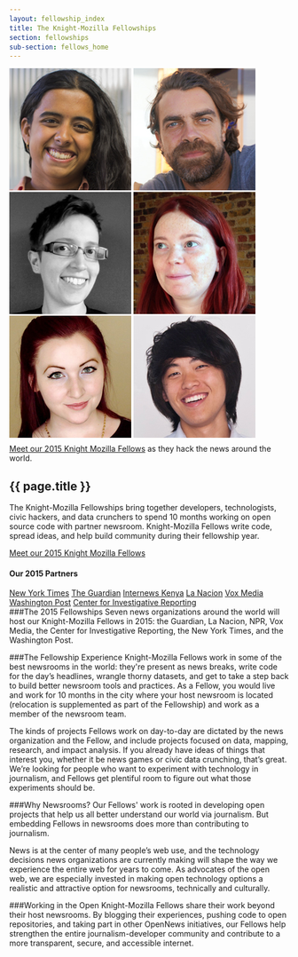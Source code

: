 ```yaml
---
layout: fellowship_index
title: The Knight-Mozilla Fellowships
section: fellowships
sub-section: fellows_home
---
```

<div id="picwrap">
<img src="/media/img/fellows/2015-fellows/tara220.jpg" class="frontpic" alt="Tara Adiseshan">
<img src="/media/img/fellows/2015-fellows/juan220.jpg" class="frontpic" alt="Juan Elosua">
<img src="/media/img/fellows/2015-fellows/livia220.jpg" class="frontpic" alt="Livia Labate">
<img src="/media/img/fellows/2015-fellows/linda220.jpg" class="frontpic" alt="Linda Sandvik">
<img src="/media/img/fellows/2015-fellows/julia220.jpg" class="frontpic" alt="Julia Smith">
<img src="/media/img/fellows/2015-fellows/francis220.jpg" class="frontpic" alt="Francis Tseng">
</div>
<p class="caption" style="margin-top: 8px; margin-right: 20px;"><a href="2015meet.html">Meet our 2015 Knight Mozilla Fellows</a> as they hack the news around the world.</p>
<h2>{{ page.title }}</h2>
<p class="bodybig">The Knight-Mozilla Fellowships bring together developers, technologists, civic hackers, and data crunchers to spend 10 months working on open source code with partner newsroom. Knight-Mozilla Fellows write code, spread ideas, and help build community during their fellowship year.
<p><a href="2015meet.html">Meet our 2015 Knight Mozilla Fellows</a>
</p>

<div id="partnerbox">
<h4>Our 2015 Partners</h4>
<a href="http://www.nytimes.com/" class="logo-nyt">New York Times</a>
<a href="http://www.theguardian.com/" class="logo-guardian">The Guardian</a>
<a href="http://www.npr.org" class="logo-npr">Internews Kenya</a>
<a href="http://www.lanacion.com.ar/" class="logo-nacion">La Nacion</a>
<a href="http://www.voxmedia.com/" class="logo-vox">Vox Media</a>
<a href="http://www.washingtonpost.com/" class="logo-wp">Washington Post</a>
<a href="http://cironline.org/" class="logo-cir">Center for Investigative Reporting</a>
</div>
###The 2015 Fellowships
Seven news organizations around the world will host our Knight-Mozilla Fellows in 2015: the Guardian, La Nacion, NPR, Vox Media, the Center for Investigative Reporting, the New York Times, and the Washington Post.

###The Fellowship Experience
Knight-Mozilla Fellows work in some of the best newsrooms in the world: they're present as news breaks, write code for the day’s headlines, wrangle thorny datasets, and get to take a step back to build better newsroom tools and practices. As a Fellow, you would live and work for 10 months in the city where your host newsroom is located (relocation is supplemented as part of the Fellowship) and work as a member of the newsroom team.

The kinds of projects Fellows work on day-to-day are dictated by the news organization and the Fellow, and include projects focused on data, mapping, research, and impact analysis. If you already have ideas of things that interest you, whether it be news games or civic data crunching, that’s great. We’re looking for people who want to experiment with technology in journalism, and Fellows get plentiful room to figure out what those experiments should be.

###Why Newsrooms?
Our Fellows' work is rooted in developing open projects that help us all better understand our world via journalism. But embedding Fellows in newsrooms does more than contributing to journalism.

News is at the center of many people’s web use, and the technology decisions news organizations are currently making will shape the way we experience the entire web for years to come. As advocates of the open web, we are especially invested in making open technology options a realistic and attractive option for newsrooms, technically and culturally.

###Working in the Open
Knight-Mozilla Fellows share their work beyond their host newsrooms. By blogging their experiences, pushing code to open repositories, and taking part in other OpenNews initiatives, our Fellows help strengthen the entire journalism-developer community and contribute to a more transparent, secure, and accessible internet.
